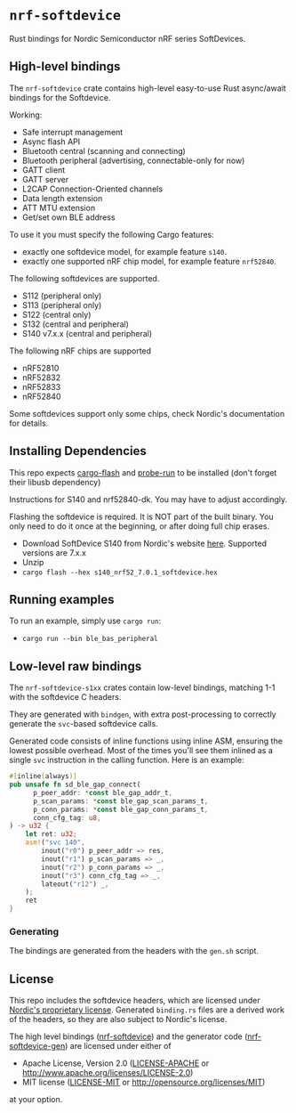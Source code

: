 # `nrf-softdevice`

Rust bindings for Nordic Semiconductor nRF series SoftDevices.

## High-level bindings

The `nrf-softdevice` crate contains high-level easy-to-use Rust async/await bindings for the Softdevice.

Working:

- Safe interrupt management
- Async flash API
- Bluetooth central (scanning and connecting)
- Bluetooth peripheral (advertising, connectable-only for now)
- GATT client
- GATT server
- L2CAP Connection-Oriented channels
- Data length extension
- ATT MTU extension
- Get/set own BLE address

To use it you must specify the following Cargo features:

- exactly one softdevice model, for example feature `s140`.
- exactly one supported nRF chip model, for example feature `nrf52840`.

The following softdevices are supported.

- S112 (peripheral only)
- S113 (peripheral only)
- S122 (central only)
- S132 (central and peripheral)
- S140 v7.x.x (central and peripheral)

The following nRF chips are supported

- nRF52810
- nRF52832
- nRF52833
- nRF52840

Some softdevices support only some chips, check Nordic's documentation for details.

## Installing Dependencies

This repo expects [cargo-flash](https://github.com/probe-rs/cargo-flash) and [probe-run](https://github.com/knurling-rs/probe-run) to be installed (don't forget their libusb dependency)

Instructions for S140 and nrf52840-dk. You may have to adjust accordingly.

Flashing the softdevice is required. It is NOT part of the built binary. You only need to do it once at the beginning, or after doing full chip erases.

- Download SoftDevice S140 from Nordic's website [here](https://www.nordicsemi.com/Software-and-tools/Software/S140/Download). Supported versions are 7.x.x
- Unzip
- `cargo flash --hex s140_nrf52_7.0.1_softdevice.hex`

## Running examples

To run an example, simply use `cargo run`:

- `cargo run --bin ble_bas_peripheral`

## Low-level raw bindings

The `nrf-softdevice-s1xx` crates contain low-level bindings, matching 1-1 with the softdevice C headers.

They are generated with `bindgen`, with extra post-processing to correctly generate the `svc`-based softdevice calls.

Generated code consists of inline functions using inline ASM, ensuring the lowest possible
overhead. Most of the times you'll see them inlined as a single `svc` instruction in the
calling function. Here is an example:

```rust
#[inline(always)]
pub unsafe fn sd_ble_gap_connect(
      p_peer_addr: *const ble_gap_addr_t,
      p_scan_params: *const ble_gap_scan_params_t,
      p_conn_params: *const ble_gap_conn_params_t,
      conn_cfg_tag: u8,
) -> u32 {
    let ret: u32;
    asm!("svc 140",
        inout("r0") p_peer_addr => res,
        inout("r1") p_scan_params => _,
        inout("r2") p_conn_params => _,
        inout("r3") conn_cfg_tag => _,
        lateout("r12") _,
    );
    ret
}
```

### Generating

The bindings are generated from the headers with the `gen.sh` script.

## License

This repo includes the softdevice headers, which are licensed under [Nordic's proprietary license](LICENSE-NORDIC).
Generated `binding.rs` files are a derived work of the headers, so they are also subject to Nordic's license.

The high level bindings ([nrf-softdevice](nrf-softdevice)) and the generator
code ([nrf-softdevice-gen](nrf-softdevice-gen)) are licensed under either of

- Apache License, Version 2.0 ([LICENSE-APACHE](LICENSE-APACHE) or
  http://www.apache.org/licenses/LICENSE-2.0)
- MIT license ([LICENSE-MIT](LICENSE-MIT) or http://opensource.org/licenses/MIT)

at your option.
